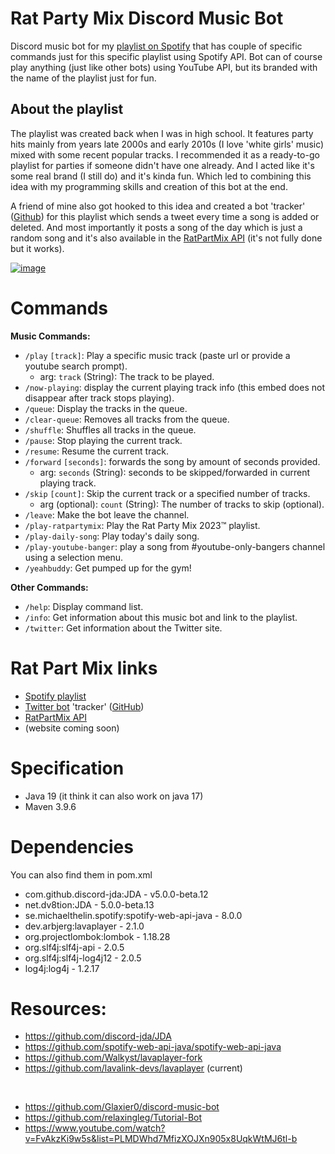 # Rat Party Mix Discord Music Bot
Discord music bot for my [playlist on Spotify](https://open.spotify.com/playlist/0RHhiQ6hGLKgjE7eqNdXzh) that has couple of specific commands just for this specific playlist using Spotify API. 
Bot can of course play anything (just like other bots) using YouTube API, but its branded with the name of the playlist just for fun. 

## About the playlist
The playlist was created back when I was in high school. It features party hits mainly from years late 2000s and early 2010s (I love 'white girls' music) mixed with some recent popular tracks.
I recommended it as a ready-to-go playlist for parties if someone didn't have one already. 
And I acted like it's some real brand (I still do) and it's kinda fun. Which led to combining this idea with my programming skills and creation of this bot at the end. <br>

A friend of mine also got hooked to this idea and created a bot 'tracker' ([Github](https://github.com/zawislakm/RatPartyMixTracker)) for this playlist which sends a tweet every time a song is added or deleted. And most importantly it posts a song of the day
which is just a random song and it's also available in the [RatPartMix API](http://130.61.63.141:8888/docs) (it's not fully done but it works).

[![image](https://github.com/JakubDralus/Rat-Party-Mix-discord-bot/assets/129612952/9e5837e6-0a5b-4e4e-b777-3b45372a4d31)](https://open.spotify.com/playlist/0RHhiQ6hGLKgjE7eqNdXzh)

# Commands
**Music Commands:**
- `/play` `[track]`: Play a specific music track (paste url or provide a youtube search prompt).
  - arg: `track` (String): The track to be played.
- `/now-playing`: display the current playing track info (this embed does not disappear after track stops playing).
- `/queue`: Display the tracks in the queue.
- `/clear-queue`: Removes all tracks from the queue.
- `/shuffle`: Shuffles all tracks in the queue.
- `/pause`: Stop playing the current track.
- `/resume`: Resume the current track.
- `/forward` `[seconds]`: forwards the song by amount of seconds provided.
  - arg: `seconds` (String): seconds to be skipped/forwarded in current playing track.
- `/skip` `[count]`: Skip the current track or a specified number of tracks.
  - arg (optional): `count` (String): The number of tracks to skip (optional).
- `/leave`: Make the bot leave the channel.
- `/play-ratpartymix`: Play the Rat Party Mix 2023™ playlist.
- `/play-daily-song`: Play today's daily song.
- `/play-youtube-banger`: play a song from #youtube-only-bangers channel using a selection menu.
- `/yeahbuddy`: Get pumped up for the gym!

**Other Commands:**
- `/help`: Display command list.
- `/info`: Get information about this music bot and link to the playlist.
- `/twitter`: Get information about the Twitter site.


# Rat Part Mix links
- [Spotify playlist](https://open.spotify.com/playlist/0RHhiQ6hGLKgjE7eqNdXzh)
- [Twitter bot](https://twitter.com/RatPartyMix) 'tracker' ([GitHub](https://github.com/zawislakm/RatPartyMixTracker))
- [RatPartMix API](http://130.61.63.141:8888/docs)
- (website coming soon)

# Specification
- Java 19 (it think it can also work on java 17)
- Maven 3.9.6

# Dependencies
You can also find them in pom.xml
- com.github.discord-jda:JDA - v5.0.0-beta.12
- net.dv8tion:JDA - 5.0.0-beta.13
- se.michaelthelin.spotify:spotify-web-api-java - 8.0.0
- dev.arbjerg:lavaplayer - 2.1.0
- org.projectlombok:lombok - 1.18.28
- org.slf4j:slf4j-api - 2.0.5
- org.slf4j:slf4j-log4j12 - 2.0.5
- log4j:log4j - 1.2.17

# Resources:
- https://github.com/discord-jda/JDA
- https://github.com/spotify-web-api-java/spotify-web-api-java
- https://github.com/Walkyst/lavaplayer-fork
- https://github.com/lavalink-devs/lavaplayer (current)
<br>

- https://github.com/Glaxier0/discord-music-bot
- https://github.com/relaxingleg/Tutorial-Bot
- https://www.youtube.com/watch?v=FvAkzKi9w5s&list=PLMDWhd7MfizXOJXn905x8UqkWtMJ6tl-b
